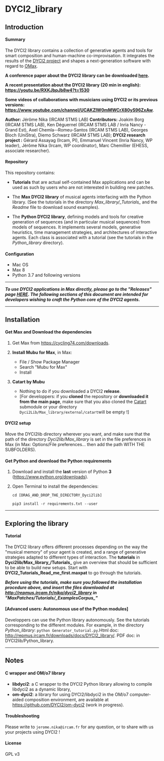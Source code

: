 # DYCI2_library

## Introduction

#### Summary

The DYCI2 library contains a collection of generative agents and tools for smart composition and human-machine co-improvisation. 
It integrates the results of the [DYCI2 project](http://repmus.ircam.fr/dyci2/home) and shapes a next-generation software with regard to [OMax](https://github.com/DYCI2/OMax4). 

__A conference paper about the DYCI2 library can be downloaded [here](https://hal.archives-ouvertes.fr/hal-01583089/document).__

__A recent presentation about the DYCI2 library (20 min in english): https://youtu.be/RXKJbpJb8w4?t=1530__

__Some videos of collaborations with musicians using DYCI2 or its previous versions: https://www.youtube.com/channel/UCAKZIW0mMWCrX80yS96ZxAw__.

__Author:__ Jérôme Nika (IRCAM STMS LAB)
__Contributors:__ Joakim Borg (IRCAM STMS LAB), Ken Déguernel (IRCAM STMS LAB / Inria Nancy - Grand Est), Axel Chemla--Romeu-Santos (IRCAM STMS LAB), Georges Bloch (UniStra), Diemo Schwarz (IRCAM STMS LAB); 
__DYCI2 research project :__ Gérard Assayag (Ircam, PI), Emmanuel Vincent (Inria Nancy, WP leader), Jérôme Nika (Ircam, WP coordinator), Marc Chemillier (EHESS, associate researcher).

#### Repository

This repository contains: 

* __Tutorials__ that are actual self-contained Max applications and can be used as such by users who are not interested in building new patches.

* The __Max DYCI2 library__ of musical agents interfacing with the Python library. (See the tutorials in the directory _Max\_library/\_Tutorials\__ and the _Readme_ file to download sound examples).

* The __Python DYCI2 library__, defining models and tools for creative generation of sequences (and in particular musical sequences) from models of sequences. It implements several models, generative heuristics, time management strategies, and architectures of interactive agents. Each class is associated with a tutorial (see the tutorials in the _Python\_library_ directory).

#### Configuration
* Mac OS
* Max 8
* Python 3.7 and following versions

------
_**To use DYCI2 applications in Max directly, please go to the "Releases" page [HERE](https://github.com/DYCI2/Dyci2Lib/releases). The following sections of this document are intended for developers wishing to craft the Python core of the DYCI2 agents.**_

------

## Installation

#### Get Max and Download the dependencies
1. Get Max from https://cycling74.com/downloads.

2. __Install Mubu for Max__, in Max:
	* File / Show Package Manager
	* Search "Mubu for Max"
	* Install

3. __Catart by Mubu__
	* Nothing to do if you downloaded a DYCI2 **release**.
	* [For developpers: if you **cloned** the repository or **downloaded it from the main page**, make sure that you also cloned the [Catart](https://github.com/Ircam-RnD/catart-mubu) submodule or your directory `Dyci2Lib/Max_library/external/catart`will be empty !]

#### DYCI2 setup

Move the DYCI2lib directory wherever you want, and make sure that the path of the directory _Dyci2lib/Max\_library_ is set in the file preferences in Max (in Max: Options/File preferences... then add the path WITH THE SUBFOLDERS). 


#### Get Python and download the Python requirements
1. Download and install the **last** version of Python **3** (https://www.python.org/downloads).

2. Open Terminal to install the dependencies:

   `cd [DRAG_AND_DROP_THE_DIRECTORY_Dyci2lib]`
   
   `pip3 install -r requirements.txt --user`

------

## Exploring the library

#### Tutorial
The DYCI2 library offers different processes depending on the way the "musical memory" of your agent is created, and a range of generative strategies adapted to different types of interaction. The **tutorials** in **Dyci2lib/Max\_library_/Tutorials_** give an overview that should be sufficient to be able to build new setups.
Start with **DYCI2_Tutorials_Read_me_first.maxpat** to go through the tutorials.

**_Before using the tutorials, make sure you followed the installation procedure above, and insert the files downloaded at http://repmus.ircam.fr/nika/dyci2_library in "MaxPatches/Tutorials/\_ExamplesCorpus\_"_**


#### [Advanced users: Autonomous use of the Python modules]
Developpers can use the Python library autonomously. 
See the tutorials corresponding to the different modules. For example, in the directory _Python\_library_: `python Generator_tutorial.py`.Html doc: http://repmus.ircam.fr/downloads/docs/DYCI2_library/. PDF doc: in DYCI2lib/Python_library.

------
## Notes

#### C wrapper and OM/o7 library
* __libdyci2__: a C wrapper to the DYCI2 Python library allowing to compile libdyci2 as a dynamic library,
* __om-dyci2__: a library for using DYCI2/libdyci2 in the OM/o7 computer-aided composition environment,
are available at https://github.com/DYCI2/om-dyci2 (work in progress).

#### Troubleshooting
Please write to `jerome.nika@ircam.fr` for any question, or to share with us your projects using DYCI2 !

#### License
GPL v3
